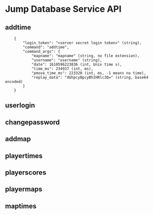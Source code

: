 # Jump Database Service API

## addtime
        {
            "login_token": "<server secret login token>" (string),
            "command": "addtime",
            "command_args": {
                "mapname": "mapname" (string, no file extension),
                "username": "username" (string),
                "date": 1610596223836 (int, Unix time s),
                "time_ms": 234937 (int, ms),
                "pmove_time_ms": 223320 (int, ms, -1 means no time),
                "replay_data": "dGhpcyBpcyBhIHRlc3Q=" (string, base64 encoded)
            }
        }

## userlogin

## changepassword

## addmap

## playertimes

## playerscores

## playermaps

## maptimes